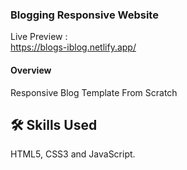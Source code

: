 <h3> Blogging Responsive Website </h3>


Live Preview :\
https://blogs-iblog.netlify.app/
 
 <h4> Overview</h4>
 <p>Responsive Blog Template From Scratch</p>

 
## 🛠 Skills Used
HTML5, CSS3 and JavaScript.

